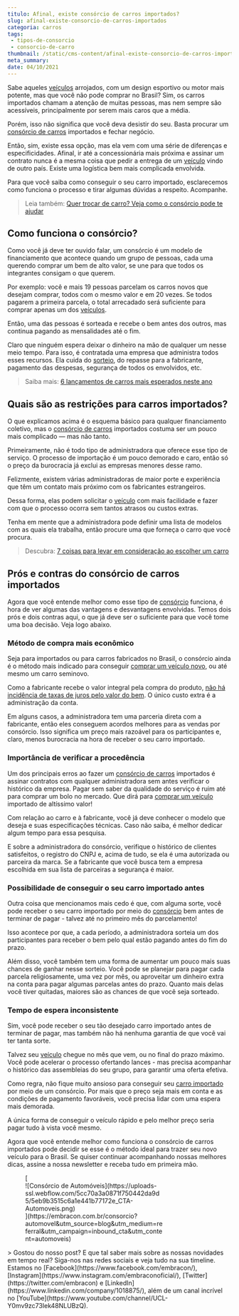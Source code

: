 ```yaml
---
titulo: Afinal, existe consórcio de carros importados?
slug: afinal-existe-consorcio-de-carros-importados
categoria: carros
tags:
 - tipos-de-consorcio
 - consorcio-de-carro
thumbnail: /static/cms-content/afinal-existe-consorcio-de-carros-importados.jpeg
meta_summary: 
date: 04/10/2021
---
```

Sabe aqueles [veículos](https://www.embracon.com.br/blog/sobre-o-consorcio-de-veiculos-embracon) arrojados, com um design esportivo ou motor mais potente, mas que você não pode comprar no Brasil? Sim, os carros importados chamam a atenção de muitas pessoas, mas nem sempre são acessíveis, principalmente por serem mais caros que a média.

Porém, isso não significa que você deva desistir do seu. Basta procurar um [consórcio de carros](https://www.embracon.com.br/blog/vantagens-consorcio-automovel) importados e fechar negócio.

Então, sim, existe essa opção, mas ela vem com uma série de diferenças e especificidades. Afinal, ir até a concessionária mais próxima e assinar um contrato nunca é a mesma coisa que pedir a entrega de um [veículo](https://www.embracon.com.br/blog/duvidas-frequentes-consorcio-de-carro) vindo de outro país. Existe uma logística bem mais complicada envolvida.

Para que você saiba como conseguir o seu carro importado, esclarecemos como funciona o processo e tirar algumas dúvidas a respeito. Acompanhe.

> Leia também: [Quer trocar de carro? Veja como o consórcio pode te ajudar](https://www.embracon.com.br/blog/quer-trocar-de-carro-veja-como-o-consorcio-pode-te-ajudar)

Como funciona o consórcio?
--------------------------

Como você já deve ter ouvido falar, um consórcio é um modelo de financiamento que acontece quando um grupo de pessoas, cada uma querendo comprar um bem de alto valor, se une para que todos os integrantes consigam o que querem.

Por exemplo: você e mais 19 pessoas parcelam os carros novos que desejam comprar, todos com o mesmo valor e em 20 vezes. Se todos pagarem a primeira parcela, o total arrecadado será suficiente para comprar apenas um dos [veículos](https://www.embracon.com.br/blog/como-comprar-um-carro-com-r-100-00-por-semana).

Então, uma das pessoas é sorteada e recebe o bem antes dos outros, mas continua pagando as mensalidades até o fim.

Claro que ninguém espera deixar o dinheiro na mão de qualquer um nesse meio tempo. Para isso, é contratada uma empresa que administra todos esses recursos. Ela cuida do [sorteio](https://www.embracon.com.br/conhecaoconsorcio/como-sao-realizados-os-sorteios-nas-assembleias), do repasse para a fabricante, pagamento das despesas, segurança de todos os envolvidos, etc.

> Saiba mais: [6 lançamentos de carros mais esperados neste ano](https://www.embracon.com.br/blog/lancamentos-de-carros-neste-ano)

Quais são as restrições para carros importados?
-----------------------------------------------

O que explicamos acima é o esquema básico para qualquer financiamento coletivo, mas o [consórcio de carros](https://www.embracon.com.br/consorcio-de-carros) importados costuma ser um pouco mais complicado — mas não tanto.

Primeiramente, não é todo tipo de administradora que oferece esse tipo de serviço. O processo de importação é um pouco demorado e caro, então só o preço da burocracia já exclui as empresas menores desse ramo.

Felizmente, existem várias administradoras de maior porte e experiência que têm um contato mais próximo com os fabricantes estrangeiros.

Dessa forma, elas podem solicitar o [veículo](https://www.embracon.com.br/blog/carros-mais-baratos-os-modelos-de-ate-r-40-mil) com mais facilidade e fazer com que o processo ocorra sem tantos atrasos ou custos extras.

Tenha em mente que a administradora pode definir uma lista de modelos com as quais ela trabalha, então procure uma que forneça o carro que você procura.

> Descubra: [7 coisas para levar em consideração ao escolher um carro](https://www.embracon.com.br/blog/7-coisas-para-levar-em-consideracao-ao-escolher-um-carro)

Prós e contras do consórcio de carros importados
------------------------------------------------

Agora que você entende melhor como esse tipo de [consórcio](https://www.embracon.com.br/blog/vantagens-consorcio-automovel) funciona, é hora de ver algumas das vantagens e desvantagens envolvidas. Temos dois prós e dois contras aqui, o que já deve ser o suficiente para que você tome uma boa decisão. Veja logo abaixo.

### Método de compra mais econômico

Seja para importados ou para carros fabricados no Brasil, o consórcio ainda é o método mais indicado para conseguir [comprar um veículo novo](https://www.embracon.com.br/blog/pensando-em-comprar-um-carro-saiba-o-que-levar-em-consideracao), ou até mesmo um carro seminovo.

Como a fabricante recebe o valor integral pela compra do produto, [não há incidência de taxas de juros pelo valor do bem](https://www.embracon.com.br/blog/consorcio-nao-tem-juros-entenda). O único custo extra é a administração da conta.

Em alguns casos, a administradora tem uma parceria direta com a fabricante, então eles conseguem acordos melhores para as vendas por consórcio. Isso significa um preço mais razoável para os participantes e, claro, menos burocracia na hora de receber o seu carro importado.

### Importância de verificar a procedência

Um dos principais erros ao fazer um [consórcio de carros](https://www.embracon.com.br/blog/5-formas-de-pagamento-de-um-carro) importados é assinar contratos com qualquer administradora sem antes verificar o histórico da empresa. Pagar sem saber da qualidade do serviço é ruim até para comprar um bolo no mercado. Que dirá para [comprar um veículo](https://www.embracon.com.br/blog/primeiro-carro-como-acertar-na-escolha) importado de altíssimo valor!

Com relação ao carro e à fabricante, você já deve conhecer o modelo que deseja e suas especificações técnicas. Caso não saiba, é melhor dedicar algum tempo para essa pesquisa.

E sobre a administradora do consórcio, verifique o histórico de clientes satisfeitos, o registro do CNPJ e, acima de tudo, se ela é uma autorizada ou parceira da marca. Se a fabricante que você busca tem a empresa escolhida em sua lista de parceiras a segurança é maior.

### Possibilidade de conseguir o seu carro importado antes

Outra coisa que mencionamos mais cedo é que, com alguma sorte, você pode receber o seu carro importado por meio do [consórcio](https://www.embracon.com.br/blog/o-que-e-como-funciona-o-consorcio-de-carros-e-motos) bem antes de terminar de pagar - talvez até no primeiro mês do parcelamento!

Isso acontece por que, a cada período, a administradora sorteia um dos participantes para receber o bem pelo qual estão pagando antes do fim do prazo.

Além disso, você também tem uma forma de aumentar um pouco mais suas chances de ganhar nesse sorteio. Você pode se planejar para pagar cada parcela religiosamente, uma vez por mês, ou aproveitar um dinheiro extra na conta para pagar algumas parcelas antes do prazo. Quanto mais delas você tiver quitadas, maiores são as chances de que você seja sorteado.

### Tempo de espera inconsistente

Sim, você pode receber o seu tão desejado carro importado antes de terminar de pagar, mas também não há nenhuma garantia de que você vai ter tanta sorte.

Talvez seu [veículo](https://www.embracon.com.br/blog/saiba-quando-fazer-um-consorcio-de-automovel) chegue no mês que vem, ou no final do prazo máximo. Você pode acelerar o processo ofertando lances - mas precisa acompanhar o histórico das assembleias do seu grupo, para garantir uma oferta efetiva.

Como regra, não fique muito ansioso para conseguir seu [carro importado](https://www.embracon.com.br/blog/como-funciona-consorcio-de-automoveis-por-que-boa-opcao) por meio de um consórcio. Por mais que o preço seja mais em conta e as condições de pagamento favoráveis, você precisa lidar com uma espera mais demorada.

A única forma de conseguir o veículo rápido e pelo melhor preço seria pagar tudo à vista você mesmo.

Agora que você entende melhor como funciona o consórcio de carros importados pode decidir se esse é o método ideal para trazer seu novo veículo para o Brasil. Se quiser continuar acompanhando nossas melhores dicas, assine a nossa newsletter e receba tudo em primeira mão.

<figure class="w-richtext-figure-type-image w-richtext-align-center" style="max-width:310px">[<div>![Consórcio de Automóveis](https://uploads-ssl.webflow.com/5cc70a3a0871f750442da9d5/5eb9b3515c6a1e441b77172e_CTA-Automoveis.png)</div>](https://embracon.com.br/consorcio?automovel&utm_source=blog&utm_medium=referral&utm_campaign=inbound_cta&utm_content=automoveis)</figure>> Gostou do nosso post? E que tal saber mais sobre as nossas novidades em tempo real? Siga-nos nas redes sociais e veja tudo na sua timeline. Estamos no [Facebook](https://www.facebook.com/embracon/), [Instagram](https://www.instagram.com/embraconoficial/), [Twitter](https://twitter.com/embracon) e [LinkedIn](https://www.linkedin.com/company/1018875/), além de um canal incrível no [YouTube](https://www.youtube.com/channel/UCL-Y0mv9zc73Iek48NLUBzQ).
